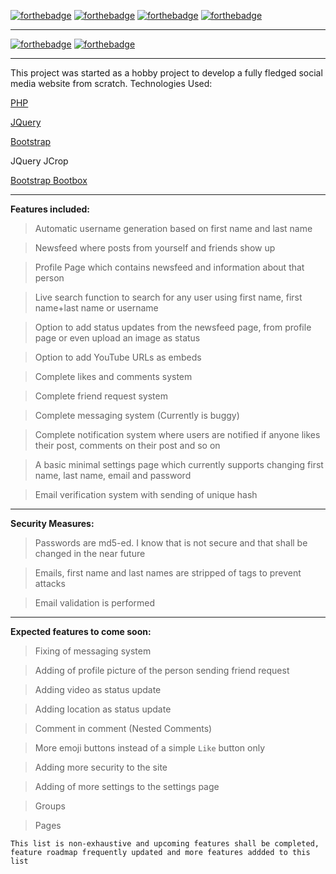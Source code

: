 [![forthebadge](https://forthebadge.com/images/badges/uses-badges.svg)](https://forthebadge.com)
[![forthebadge](https://forthebadge.com/images/badges/uses-html.svg)](https://forthebadge.com)
[![forthebadge](https://forthebadge.com/images/badges/uses-css.svg)](https://forthebadge.com)
[![forthebadge](https://forthebadge.com/images/badges/uses-js.svg)](https://forthebadge.com)
***
[![forthebadge](https://forthebadge.com/images/badges/built-with-love.svg)](https://forthebadge.com)
[![forthebadge](https://forthebadge.com/images/badges/built-by-developers.svg)](https://forthebadge.com)
***
This project was started as a hobby project to develop a fully fledged social media website from scratch.
Technologies Used:

[PHP](https://www.php.net/)

[JQuery](https://jquery.com/)

[Bootstrap](https://getbootstrap.com/)

JQuery JCrop

[Bootstrap Bootbox](http://bootboxjs.com/)

***

**Features included:**

> Automatic username generation based on first name and last name

> Newsfeed where posts from yourself and friends show up

> Profile Page which contains newsfeed and information about that person

> Live search function to search for any user using first name, first name+last name or username

> Option to add status updates from the newsfeed page, from profile page or even upload an image as status

> Option to add YouTube URLs as embeds

> Complete likes and comments system

> Complete friend request system

> Complete messaging system (Currently is buggy)

> Complete notification system where users are notified if anyone likes their post, comments on their post and so on

> A basic minimal settings page which currently supports changing first name, last name, email and password

> Email verification system with sending of unique hash

***

**Security Measures:**

> Passwords are md5-ed. I know that is not secure and that shall be changed in the near future

> Emails, first name and last names are stripped of tags to prevent attacks

> Email validation is performed

***

**Expected features to come soon:**

> Fixing of messaging system

> Adding of profile picture of the person sending friend request

> Adding video as status update

> Adding location as status update

> Comment in comment (Nested Comments)

> More emoji buttons instead of a simple `Like` button only

> Adding more security to the site

> Adding of more settings to the settings page

> Groups

> Pages

```This list is non-exhaustive and upcoming features shall be completed, feature roadmap frequently updated and more features addded to this list```
